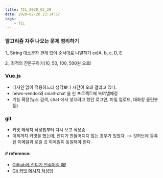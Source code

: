 ```yaml
---
title: TIL_2020_02_20
date: 2020-02-20 23:14:57
tags:
    - TIL
---
```


### 알고리즘 자주 나오는 문제 정리하기
1_ String 대소문자 관계 없이 순서대로 나열하기
    ex)A. b, c, D, E

2_ 최적의 잔돈구하기(10, 50, 100, 500원 으로)


### Vue.js
- 디자인 없이 적용하느라 생각보다 시간이 오래 걸리고 있다.
- news-vendor와 small-chat 을 한 프로젝트에 녹여낼예정
- 기능 확장(뉴스 검색, chat 에서 넣으려고 했던 로그인, 파일 업로드, 대화창 클린봇 등) 

### git
- 커밋 메세지 작성법부터 다시 보고 적용중
- 이제까지 커밋을 했는데, 잔디가 만들어지지 않는 경우가 있었다. -> 깃허브에 등록된 이메일과 로컬 깃 이메일이 동일해야 한다.

#### # reference:
- [Github에 잔디가 안심어질 때!](https://devkyu.tistory.com/872)
- [Git 커밋 메시지 작성법](http://blog.weirdx.io/post/33832)
